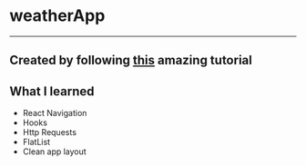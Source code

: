# weatherApp
---
## Created by following [this](https://youtu.be/obH0Po_RdWk) amazing tutorial
## What I learned

- React Navigation
- Hooks
- Http Requests
- FlatList
- Clean app layout
